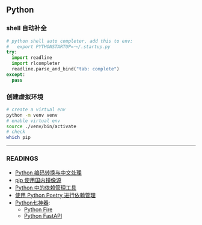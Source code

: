 ## Python

### shell 自动补全

```python
# python shell auto completer, add this to env:
#   export PYTHONSTARTUP=～/.startup.py
try:
  import readline
  import rlcompleter
  readline.parse_and_bind("tab: complete")
except:
  pass
```

### 创建虚拟环境

```sh
# create a virtual env
python -m venv venv
# enable virtual env
source ./venv/bin/activate
# check
which pip
```

---

### READINGS
* [Python 编码转换与中文处理](http://www.jianshu.com/p/53bb448fe85b)
* [pip 使用国内镜像源](https://www.runoob.com/w3cnote/pip-cn-mirror.html)
* [Python 中的依赖管理工具](https://www.kevinbai.com/articles/144.html)
* [使用 Python Poetry 进行依赖管理](https://lxz9.com/2022/03/20/poetry/)
* [Python七神器](https://zhuanlan.zhihu.com/p/355626817):
  * [Python Fire](https://github.com/google/python-fire)
  * [Python FastAPI](https://github.com/tiangolo/fastapi)

